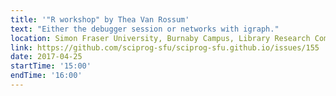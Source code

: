 ```yaml
---
title: '"R workshop" by Thea Van Rossum'
text: "Either the debugger session or networks with igraph."
location: Simon Fraser University, Burnaby Campus, Library Research Commons
link: https://github.com/sciprog-sfu/sciprog-sfu.github.io/issues/155
date: 2017-04-25
startTime: '15:00'
endTime: '16:00'
---
```

